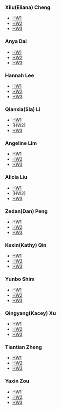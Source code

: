 ### Xilu(Eliana) Cheng
* [HW1](https://editor.p5js.org/xcheng11/sketches/xyZnNkRBx)
* [HW2](https://editor.p5js.org/xcheng11/sketches/O8eJUrnss)
* [HW3](https://editor.p5js.org/xcheng11/full/0B-wiEjjT)

### Anya Dai
* [HW1](https://editor.p5js.org/an.ya.oo/sketches/sZZRqgth_)
* [HW2](https://editor.p5js.org/an.ya.oo/sketches/68Q7DylO6)
* [HW3](https://editor.p5js.org/an.ya.oo/sketches/6gCLIPNY2)

### Hannah Lee
* [HW1](https://editor.p5js.org/ylee150/sketches/nMsJvmX2v)
* [HW2](https://editor.p5js.org/ylee150/full/BejbaS9NM)
* [HW3](https://editor.p5js.org/ylee150/sketches/rYGvCeG-3)

### Qianxia(Sia) Li 
* [HW1](https://editor.p5js.org/qli22/sketches/kH55-KFBq)
* [HW2]
* [HW3](https://editor.p5js.org/qli22/sketches/JdTwVqbus)

### Angeline Lim
* [HW1](https://editor.p5js.org/enjisayshi/sketches/iOel_kYE-)
* [HW2](https://editor.p5js.org/enjisayshi/sketches/X9q2bRb6-)
* [HW3](https://editor.p5js.org/enjisayshi/sketches/OeikwbnvD)

### Alicia Liu
* [HW1](https://editor.p5js.org/aliu17/sketches/fvJSGs8P2)
* [HW2]
* [HW3]()

### Zedan(Dan) Peng
* [HW1](https://editor.p5js.org/zpeng5/sketches/B4fD5KlKx)
* [HW2](https://editor.p5js.org/zpeng5/sketches/0xxPPfhLm)
* [HW3](https://editor.p5js.org/zpeng5/sketches/yJnZRhMje)

### Kexin(Kathy) Qin
* [HW1](https://editor.p5js.org/kqin1/sketches/U-tdMQbLs)
* [HW2](https://editor.p5js.org/kqin1/sketches/Ie0eS1F_P)
* [HW3](https://editor.p5js.org/kqin1/sketches/h3e3AOQwO)

### Yunbo Shim
* [HW1](https://editor.p5js.org/yunbo/sketches/9laxysfkk)
* [HW2](https://editor.p5js.org/yunbo/sketches/7mI78DE-H)
* [HW3](https://editor.p5js.org/yunbo/sketches/-Ung4X1hg)

### Qingyang(Kacey) Xu
* [HW1](https://editor.p5js.org/qxu11/sketches/QCTtxgsnKE)
* [HW2](https://editor.p5js.org/qxu11/sketches/NlBF8MncQ)
* [HW3](https://editor.p5js.org/qxu11/full/AyMv7lp52)

### Tiantian Zheng
* [HW1](https://editor.p5js.org/Amber-Zheng/full/eURtRbR5X)
* [HW2](https://editor.p5js.org/Amber-Zheng/full/RAN9x2CxG)
* [HW3]()

### Yaxin Zou
* [HW1](https://editor.p5js.org/yzou3/sketches/jL5r0Rfkt)
* [HW2](https://editor.p5js.org/yzou3/sketches/UY5Diu66g)
* [HW3](https://editor.p5js.org/yzou3/sketches/xbrvAnCGz)
